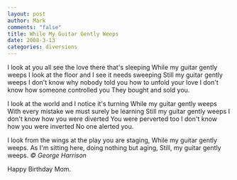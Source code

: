 ```yaml
--- 
layout: post
author: Mark
comments: "false"
title: While My Guitar Gently Weeps
date: 2008-3-13
categories: diversions
---
```

I look at you all see the love there that's sleeping
While my guitar gently weeps
I look at the floor and I see it needs sweeping
Still my guitar gently weeps
I don't know why nobody told you how to unfold your love
I don't know how someone controlled you
They bought and sold you.

I look at the world and I notice it's turning
While my guitar gently weeps
With every mistake we must surely be learning
Still my guitar gently weeps
I don't know how you were diverted
You were perverted too
I don't know how you were inverted
No one alerted you.

I look from the wings at the play you are staging,
While my guitar gently weeps.
As I'm sitting here, doing nothing but aging,
Still, my guitar gently weeps.
<em>© George Harrison</em>

Happy Birthday Mom.
